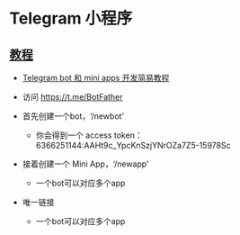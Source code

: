 # Telegram 小程序

## [教程](https://core.telegram.org/bots/webapps)
* [Telegram bot 和 mini apps 开发简易教程](https://github.com/brickspert/blog/issues/65)

* 访问 https://t.me/BotFather
* 首先创建一个bot，‘/newbot’ 
  - 你会得到一个 access token：6366251144:AAHt9c_YpcKnSzjYNrOZa7Z5-15978Sc
  
* 接着创建一个 Mini App，‘/newapp’
  - 一个bot可以对应多个app
* 唯一链接 
  - 一个bot可以对应多个app

